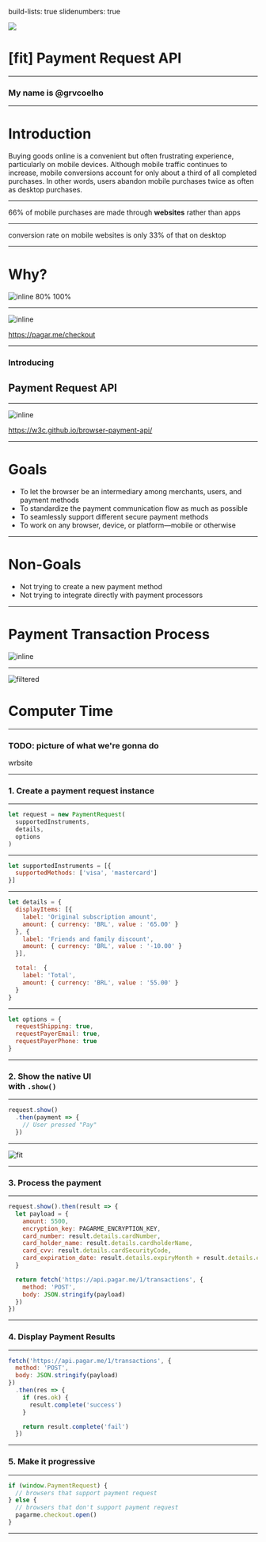 build-lists: true
slidenumbers: true

![](http://fm.cnbc.com/applications/cnbc.com/resources/img/editorial/2014/05/13/101666673-US_dollar_2.1910x1000.jpg)

# [fit] Payment Request API

---

### My name is @grvcoelho

---

# Introduction

Buying goods online is a convenient but often frustrating experience, particularly on mobile devices. Although mobile traffic continues to increase, mobile conversions account for only about a third of all completed purchases. In other words, users abandon mobile purchases twice as often as desktop purchases.

---

66% of mobile
purchases are made through **websites** rather than apps

---

conversion rate on mobile websites is only 33% of that on desktop

---

# Why?

![inline 80% 100%](https://cloud.githubusercontent.com/assets/7416751/19321536/d14afc7e-908b-11e6-9cb1-8bf17014d0bf.png)

---

![inline](https://cloud.githubusercontent.com/assets/7416751/19321808/e4086418-908c-11e6-856f-a6695cc50d0c.png)

https://pagar.me/checkout

---

### Introducing

## Payment Request API

---

![inline](https://cloud.githubusercontent.com/assets/7416751/19322597/168f5e5c-9090-11e6-8945-00511433cbd7.png)

https://w3c.github.io/browser-payment-api/

---

# Goals

* To let the browser be an intermediary among merchants, users, and payment methods
* To standardize the payment communication flow as much as possible
* To seamlessly support different secure payment methods
* To work on any browser, device, or platform—mobile or otherwise

---

# Non-Goals

* Not trying to create a new payment method
* Not trying to integrate directly with payment processors

---

# Payment Transaction Process

![inline](https://cloud.githubusercontent.com/assets/7416751/19322972/62470b96-9091-11e6-9649-90eafc785b00.png)

---

![filtered](https://media.giphy.com/media/26gJzWq8i69cxZFD2/giphy.gif)

# Computer Time

---

### TODO: picture of what we're gonna do

wrbsite

---

### 1. Create a payment request instance

---

```javascript
let request = new PaymentRequest(
  supportedInstruments,
  details,
  options
)
```

---

```javascript
let supportedInstruments = [{
  supportedMethods: ['visa', 'mastercard']
}]
```
---

```javascript
let details = {
  displayItems: [{
    label: 'Original subscription amount',
    amount: { currency: 'BRL', value : '65.00' }
  }, {
    label: 'Friends and family discount',
    amount: { currency: 'BRL', value : '-10.00' }
  }],

  total:  {
    label: 'Total',
    amount: { currency: 'BRL', value : '55.00' }
  }
}
```
---

```javascript
let options = {
  requestShipping: true,
  requestPayerEmail: true,
  requestPayerPhone: true
}
```

---

### 2. Show the native UI <br>with `.show()`

---

```javascript
request.show()
  .then(payment => {
    // User pressed "Pay"
  })
```

---

![fit](https://cloud.githubusercontent.com/assets/7416751/19323986/c345085e-9095-11e6-97e2-3773e29f2753.png)

---

### 3. Process the payment

---

```javascript
request.show().then(result => {
  let payload = {
    amount: 5500,
    encryption_key: PAGARME_ENCRYPTION_KEY,
    card_number: result.details.cardNumber,
    card_holder_name: result.details.cardholderName,
    card_cvv: result.details.cardSecurityCode,
    card_expiration_date: result.details.expiryMonth + result.details.expiryYear.substr(2, 2),
  }

  return fetch('https://api.pagar.me/1/transactions', {
    method: 'POST',
    body: JSON.stringify(payload)
  })
})
```

---

### 4. Display Payment Results

---

```javascript
fetch('https://api.pagar.me/1/transactions', {
  method: 'POST',
  body: JSON.stringify(payload)
})
  .then(res => {
    if (res.ok) {
      result.complete('success')
    }

    return result.complete('fail')
  })
```

---

### 5. Make it **progressive**

---

```javascript
if (window.PaymentRequest) {
  // browsers that support payment request
} else {
  // browsers that don't support payment request
  pagarme.checkout.open()
}
```
---



